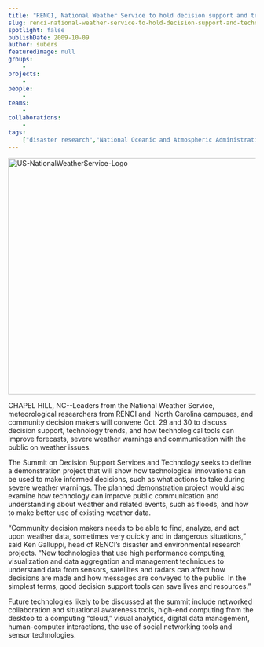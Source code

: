 ```yaml
---
title: "RENCI, National Weather Service to hold decision support and technology summit"
slug: renci-national-weather-service-to-hold-decision-support-and-technology-summit
spotlight: false
publishDate: 2009-10-09
author: subers
featuredImage: null
groups:
    - 
projects:
    - 
people:
    - 
teams: 
    - 
collaborations:
    - 
tags:
    ["disaster research","National Oceanic and Atmospheric Administration (NOAA)","NOAA"]
---
```

<p><img class="alignleft size-full wp-image-4245" title="US-NationalWeatherService-Logo" src="https://www.renci.org/wp-content/uploads/2009/10/US-NationalWeatherService-Logo.jpg" alt="US-NationalWeatherService-Logo" width="630" height="481" /></p>

<p>CHAPEL HILL, NC--Leaders from the National Weather Service, meteorological researchers from RENCI and  North Carolina campuses, and community decision makers will convene Oct. 29 and 30 to discuss decision support, technology trends, and how technological tools can improve forecasts, severe weather warnings and communication with the public on weather issues.<!--more--></p>

<p>The Summit on Decision Support Services and Technology seeks to define a demonstration project that will show how technological innovations can be used to make informed decisions, such as what actions to take during severe weather warnings. The planned demonstration project would also examine how technology can improve public communication and understanding about weather and related events, such as floods, and how to make better use of existing weather data.</p>

<p>“Community decision makers needs to be able to find, analyze, and act upon weather data, sometimes very quickly and in dangerous situations,” said Ken Galluppi, head of RENCI’s disaster and environmental research projects. “New technologies that use high performance computing, visualization and data aggregation and management techniques to understand data from sensors, satellites and radars can affect how decisions are made and how messages are conveyed to the public. In the simplest terms, good decision support tools can save lives and resources.”</p>

<p>Future technologies likely to be discussed at the summit include networked collaboration and situational awareness tools, high-end computing from the desktop to a computing “cloud,” visual analytics, digital data management, human-computer interactions, the use of social networking tools and sensor technologies.</p>
